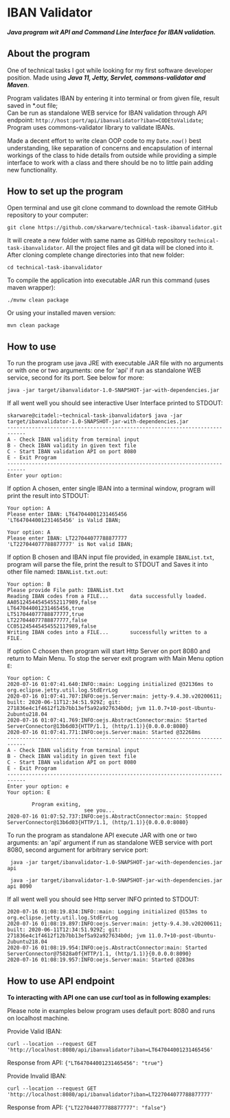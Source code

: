 # IBAN Validator

##### Java program wit API and Command Line Interface for IBAN validation.

## About the program

One of technical tasks I got while looking for my first software developer position. Made using <i><b>Java 11, Jetty, Servlet, commons-validator and Maven</b></i>.
 
Program validates IBAN by entering it into terminal or from given file, result saved in *.out file;\
Can be run as standalone WEB service for IBAN validation through API endpoint: `http://host:port/api/ibanvalidator?iban=CODEtoValidate`;\
Program uses commons-validator library to validate IBANs.

Made a decent effort to write clean OOP code to my `Date.now()` best understanding, like separation of concerns and encapsulation of internal workings of the class to hide details from outside while providing a simple interface to work with a class and there should be no to little pain adding new functionality.

## How to set up the program

Open terminal and use git clone command to download the remote GitHub repository to your computer:
```
git clone https://github.com/skarware/technical-task-ibanvalidator.git
```
It will create a new folder with same name as GitHub repository `technical-task-ibanvalidator`. All the project files and git data will be cloned into it. After cloning complete change directories into that new folder:
```
cd technical-task-ibanvalidator
```
To compile the application into executable JAR run this command (uses maven wrapper):
```
./mvnw clean package
```
Or using your installed maven version:
```
mvn clean package
```
## How to use
To run the program use java JRE with executable JAR file with no arguments or with one or two arguments: one for 'api' if run as standalone WEB service, second for its port. See below for more:
```
java -jar target/ibanvalidator-1.0-SNAPSHOT-jar-with-dependencies.jar
```
If all went well you should see interactive User Interface printed to STDOUT:
```
skarware@citadel:~technical-task-ibanvalidator$ java -jar target/ibanvalidator-1.0-SNAPSHOT-jar-with-dependencies.jar
----------------------------------------------------------------------------
A - Check IBAN validity from terminal input
B - Check IBAN validity in given text file
C - Start IBAN validation API on port 8080
E - Exit Program
----------------------------------------------------------------------------
Enter your option:
```
If option A chosen, enter single IBAN into a terminal window, program will print the result into STDOUT:
```
Your option: A
Please enter IBAN: LT647044001231465456
'LT647044001231465456' is Valid IBAN;
```
```
Your option: A
Please enter IBAN: LT227044077788877777
'LT227044077788877777' is Not valid IBAN;
```
If option B chosen and IBAN input file provided, in example `IBANList.txt`, program will parse the file, print the result to STDOUT and Saves it into other file named: `IBANList.txt.out`:
```
Your option: B
Please provide File path: IBANList.txt
Reading IBAN codes from a FILE...       data successfully loaded.
AA051245445454552117989,false
LT647044001231465456,true
LT517044077788877777,true
LT227044077788877777,false
CC051245445454552117989,false
Writing IBAN codes into a FILE...       successfully written to a FILE.
```
If option C chosen then program will start Http Server on port 8080 and return to Main Menu. To stop the server exit program with Main Menu option `E`:
```
Your option: C
2020-07-16 01:07:41.640:INFO::main: Logging initialized @32136ms to org.eclipse.jetty.util.log.StdErrLog
2020-07-16 01:07:41.707:INFO:oejs.Server:main: jetty-9.4.30.v20200611; built: 2020-06-11T12:34:51.929Z; git: 271836e4c1f4612f12b7bb13ef5a92a927634b0d; jvm 11.0.7+10-post-Ubuntu-2ubuntu218.04
2020-07-16 01:07:41.769:INFO:oejs.AbstractConnector:main: Started ServerConnector@13b6d03{HTTP/1.1, (http/1.1)}{0.0.0.0:8080}
2020-07-16 01:07:41.771:INFO:oejs.Server:main: Started @32268ms
----------------------------------------------------------------------------
A - Check IBAN validity from terminal input
B - Check IBAN validity in given text file
C - Start IBAN validation API on port 8080
E - Exit Program
----------------------------------------------------------------------------
Enter your option: e
Your option: E

        Program exiting,
                         see you...
2020-07-16 01:07:52.737:INFO:oejs.AbstractConnector:main: Stopped ServerConnector@13b6d03{HTTP/1.1, (http/1.1)}{0.0.0.0:8080}
```
To run the program as standalone API execute JAR with one or two arguments: an 'api' argument if run as standalone WEB service with port 8080, second argument for arbitrary service port:
```
 java -jar target/ibanvalidator-1.0-SNAPSHOT-jar-with-dependencies.jar api
```
```
 java -jar target/ibanvalidator-1.0-SNAPSHOT-jar-with-dependencies.jar api 8090
```
If all went well you should see Http server INFO printed to STDOUT:
```
2020-07-16 01:08:19.834:INFO::main: Logging initialized @153ms to org.eclipse.jetty.util.log.StdErrLog
2020-07-16 01:08:19.897:INFO:oejs.Server:main: jetty-9.4.30.v20200611; built: 2020-06-11T12:34:51.929Z; git: 271836e4c1f4612f12b7bb13ef5a92a927634b0d; jvm 11.0.7+10-post-Ubuntu-2ubuntu218.04
2020-07-16 01:08:19.954:INFO:oejs.AbstractConnector:main: Started ServerConnector@75828a0f{HTTP/1.1, (http/1.1)}{0.0.0.0:8090}
2020-07-16 01:08:19.957:INFO:oejs.Server:main: Started @283ms
```
## How to use API endpoint
<b>To interacting with API one can use <b><i>curl</i></b> tool as in following examples:</b>

Please note in examples below program uses default port: 8080 and runs on localhost machine.

Provide Valid IBAN:
```
curl --location --request GET 'http://localhost:8080/api/ibanvalidator?iban=LT647044001231465456'
```
Response from API: `{"LT647044001231465456": "true"}`

Provide Invalid IBAN:
```
curl --location --request GET 'http://localhost:8080/api/ibanvalidator?iban=LT227044077788877777'
```
Response from API: `{"LT227044077788877777": "false"}`




